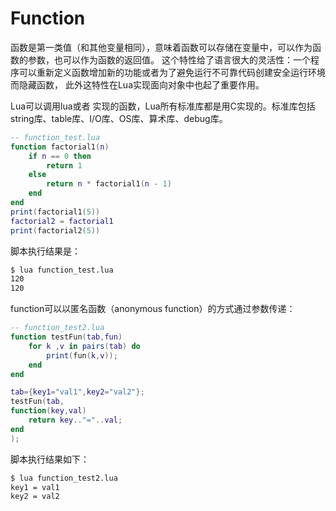 # Function

函数是第一类值（和其他变量相同），意味着函数可以存储在变量中，可以作为函数的参数，也可以作为函数的返回值。
这个特性给了语言很大的灵活性：一个程序可以重新定义函数增加新的功能或者为了避免运行不可靠代码创建安全运行环境而隐藏函数，
此外这特性在Lua实现面向对象中也起了重要作用。

Lua可以调用lua或者 实现的函数，Lua所有标准库都是用C实现的。标准库包括string库、table库、I/O库、OS库、算术库、debug库。

```lua
-- function_test.lua
function factorial1(n)
    if n == 0 then
        return 1
    else
        return n * factorial1(n - 1)
    end
end
print(factorial1(5))
factorial2 = factorial1
print(factorial2(5))
```

脚本执行结果是：

```bash
$ lua function_test.lua
120
120
```

function可以以匿名函数（anonymous function）的方式通过参数传递：

```lua
-- function_test2.lua
function testFun(tab,fun)
    for k ,v in pairs(tab) do
        print(fun(k,v));
    end
end

tab={key1="val1",key2="val2"};
testFun(tab,
function(key,val)
    return key.."="..val;
end
);
```

脚本执行结果如下：

```bash
$ lua function_test2.lua
key1 = val1
key2 = val2
```
